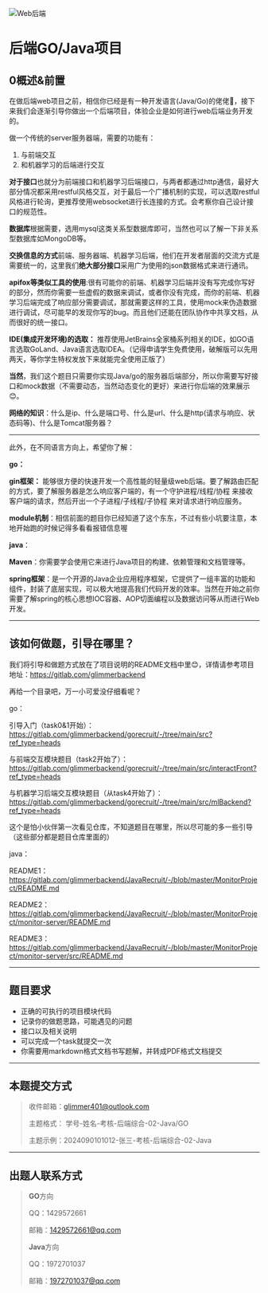 ![Web后端](https://pic.imgdb.cn/item/64fdbcf1661c6c8e543bdfd9.png)
# 后端GO/Java项目

## **0概述&前置**

在做后端web项目之前，相信你已经是有一种开发语言(Java/Go)的佬佬🥰，接下来我们会逐渐引导你做出一个后端项目，体验企业是如何进行web后端业务开发的。

做一个传统的server服务器端，需要的功能有：

1. 与前端交互
2. 和机器学习的后端进行交互

**对于接口**也就分为前端接口和机器学习后端接口，与两者都通过http通信，最好大部分情况都采用restful风格交互，对于最后一个广播机制的实现，可以选取restful风格进行轮询，更推荐使用websocket进行长连接的方式。会考察你自己设计接口的规范性。

**数据库**根据需要，选用mysql这类关系型数据库即可，当然也可以了解一下非关系型数据库如MongoDB等。

**交换信息的方式**前端、服务器端、机器学习后端，他们在开发者层面的交流方式是需要统一的，这里我们**绝大部分接口**采用广为使用的json数据格式来进行通讯。

**apifox等类似工具的使用**:很有可能你的前端、机器学习后端并没有写完成你写好的部分，然而你需要一些虚假的数据来调试，或者你没有完成，而你的前端、机器学习后端完成了响应部分需要调试，那就需要这样的工具，使用mock来伪造数据进行调试，尽可能早的发现你写的bug。而且他们还能在团队协作中共享文档，从而很好的统一接口。

**IDE(集成开发环境)的选取：** 推荐使用JetBrains全家桶系列相关的IDE，如GO语言选取GoLand、Java语言选取IDEA。（记得申请学生免费使用，破解版可以先用两天，等你学生特权发放下来就能完全使用正版了）

**当然**，我们这个题目只需要你实现Java/go的服务器后端部分，所以你需要写好接口和mock数据（不需要动态，当然动态变化的更好）来进行你后端的效果展示😊。

**网络的知识**：什么是ip、什么是端口号、什么是url、什么是http(请求与响应、状态码等)、什么是Tomcat服务器？

------

此外，在不同语言方向上，希望你了解：

**go：**

**gin框架：** 能够很方便的快速开发一个高性能的轻量级web后端。要了解路由匹配的方式，要了解服务器是怎么响应客户端的，有一个守护进程/线程/协程 来接收客户端的请求，然后开出一个子进程/子线程/子协程 来对请求进行响应服务。

**module机制**：相信前面的题目你已经知道了这个东东，不过有些小坑要注意，本地开始跑的时候记得多看看报错信息喔

**java**：

**Maven**：你需要学会使用它来进行Java项目的构建、依赖管理和文档管理等。

**spring框架**：是一个开源的Java企业应用程序框架，它提供了一组丰富的功能和组件，封装了底层实现，可以极大地提高我们代码开发的效率。当然在开始之前你需要了解spring的核心思想IOC容器、AOP切面编程以及数据访问等从而进行Web开发。

------

## **该如何做题，引导在哪里？**

我们将引导和做题方式放在了项目说明的README文档中里😊，详情请参考项目地址：https://gitlab.com/glimmerbackend

再给一个目录吧，万一小可爱没仔细看呢？

go：

引导入门（task0&1开始）：https://gitlab.com/glimmerbackend/gorecruit/-/tree/main/src?ref_type=heads

与前端交互模块题目（task2开始了）：https://gitlab.com/glimmerbackend/gorecruit/-/tree/main/src/interactFront?ref_type=heads

与机器学习后端交互模块题目（从task4开始了）：https://gitlab.com/glimmerbackend/gorecruit/-/tree/main/src/mlBackend?ref_type=heads

这个是怕小伙伴第一次看见仓库，不知道题目在哪里，所以尽可能的多一些引导（这些部分都是题目仓库里面的）

java：

README1：https://gitlab.com/glimmerbackend/JavaRecruit/-/blob/master/MonitorProject/README.md

README2：https://gitlab.com/glimmerbackend/JavaRecruit/-/blob/master/MonitorProject/monitor-server/README.md

README3：https://gitlab.com/glimmerbackend/JavaRecruit/-/blob/master/MonitorProject/monitor-server/src/README.md

------

## **题目要求**

- 正确的可执行的项目模块代码
- 记录你的做题思路，可能遇见的问题
- 接口以及相关说明
- 可以完成一个task就提交一次
- 你需要用markdown格式文档书写题解，并转成PDF格式文档提交

------

## **本题提交方式**

> 收件邮箱：[glimmer401@outlook.com](mailto:glimmer401@outlook.com)
>
> 主题格式： 学号-姓名-考核-后端综合-02-Java/GO
>
> 主题示例：2024090101012-张三-考核-后端综合-02-Java

------

## **出题人联系方式**

> **GO**方向
>
> QQ：1429572661
>
> 邮箱：[1429572661@qq.com](mailto:1429572661@qq.com)
>
> **Java**方向
>
> QQ：1972701037
>
> 邮箱：[1972701037@qq.com](mailto:1972701037@qq.com)
